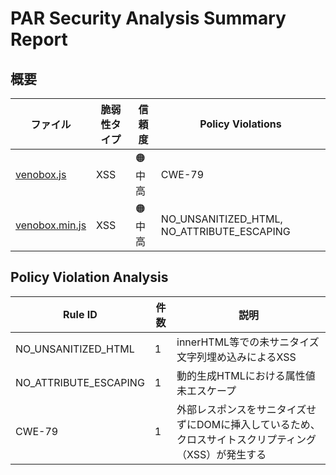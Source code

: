 # PAR Security Analysis Summary Report

## 概要

| ファイル | 脆弱性タイプ | 信頼度 | Policy Violations |
|---------|------------|--------|------------------|
| [venobox.js](venobox.js.md) | XSS | 🟠 中高 | CWE-79 |
| [venobox.min.js](venobox.min.js.md) | XSS | 🟠 中高 | NO_UNSANITIZED_HTML, NO_ATTRIBUTE_ESCAPING |

## Policy Violation Analysis

| Rule ID | 件数 | 説明 |
|---------|------|------|
| NO_UNSANITIZED_HTML | 1 | innerHTML等での未サニタイズ文字列埋め込みによるXSS |
| NO_ATTRIBUTE_ESCAPING | 1 | 動的生成HTMLにおける属性値未エスケープ |
| CWE-79 | 1 | 外部レスポンスをサニタイズせずにDOMに挿入しているため、クロスサイトスクリプティング（XSS）が発生する |
